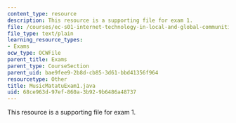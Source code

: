 ```yaml
---
content_type: resource
description: This resource is a supporting file for exam 1.
file: /courses/ec-s01-internet-technology-in-local-and-global-communities-spring-2005-summer-2005/68ce963d97ef860a3b929b6486a48737_MusicMatatuExam1.java
file_type: text/plain
learning_resource_types:
- Exams
ocw_type: OCWFile
parent_title: Exams
parent_type: CourseSection
parent_uid: bae9fee9-2b8d-cb85-3d61-bbd41356f964
resourcetype: Other
title: MusicMatatuExam1.java
uid: 68ce963d-97ef-860a-3b92-9b6486a48737
---
```

This resource is a supporting file for exam 1.

